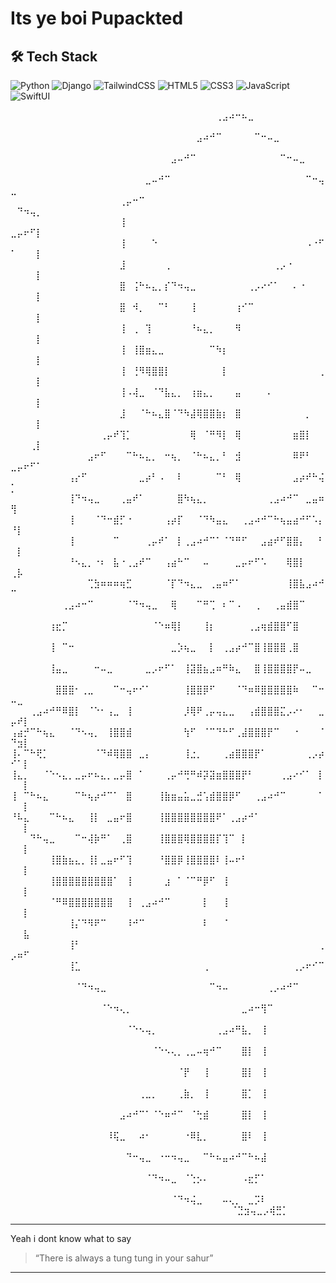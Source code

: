 #  Its ye boi Pupackted



## 🛠️ Tech Stack

![Python](https://img.shields.io/badge/Python-3776AB?style=flat&logo=python&logoColor=white)
![Django](https://img.shields.io/badge/Django-092E20?style=flat&logo=django&logoColor=white)
![TailwindCSS](https://img.shields.io/badge/TailwindCSS-06B6D4?style=flat&logo=tailwind-css&logoColor=white)
![HTML5](https://img.shields.io/badge/HTML5-E34F26?style=flat&logo=html5&logoColor=white)
![CSS3](https://img.shields.io/badge/CSS3-1572B6?style=flat&logo=css3&logoColor=white)
![JavaScript](https://img.shields.io/badge/JavaScript-F7DF1E?style=flat&logo=javascript&logoColor=black)
![SwiftUI](https://img.shields.io/badge/SwiftUI-FA7343?style=flat&logo=swift&logoColor=white)



⠀⠀⠀⠀⠀⠀⠀⠀⠀⠀⠀⠀⠀⠀⠀⠀⠀⠀⠀⠀⠀⠀⠀⠀⠀⠀⠀⠀⠀⠀⠀⠀⢀⣠⠴⠒⠦⣀⠀⠀⠀⠀⠀⠀⠀⠀⠀⠀⠀⠀⠀⠀⠀⠀
⠀⠀⠀⠀⠀⠀⠀⠀⠀⠀⠀⠀⠀⠀⠀⠀⠀⠀⠀⠀⠀⠀⠀⠀⠀⠀⠀⠀⠀⣠⠴⠚⠉⠀⠀⠀⠀⠀⠉⠒⠤⣀⠀⠀⠀⠀⠀⠀⠀⠀⠀⠀⠀⠀
⠀⠀⠀⠀⠀⠀⠀⠀⠀⠀⠀⠀⠀⠀⠀⠀⠀⠀⠀⠀⠀⠀⠀⠀⠀⣠⠤⠚⠉⠀⠀⠀⠀⠀⠀⠀⠀⠀⠀⠀⠀⠀⠉⠒⠤⣀⠀⠀⠀⠀⠀⠀⠀⠀
⠀⠀⠀⠀⠀⠀⠀⠀⠀⠀⠀⠀⠀⠀⠀⠀⠀⠀⠀⠀⠀⣀⠤⠚⠉⠀⠀⠀⠀⠀⠀⠀⠀⠀⠀⠀⠀⠀⠀⠀⠀⠀⠀⠀⠀⠀⠉⠒⢤⣀⠀⠀⠀⠀
⠀⠀⠀⠀⠀⠀⠀⠀⠀⠀⠀⠀⠀⠀⠀⠀⠀⢀⡤⠒⠉⠀⠀⠀⠀⠀⠀⠀⠀⠀⠀⠀⠀⠀⠀⠀⠀⠀⠀⠀⠀⠀⠀⠀⠀⠀⠀⠀⠀⠀⠙⠲⢤⡀
⠀⠀⠀⠀⠀⠀⠀⠀⠀⠀⠀⠀⠀⠀⠀⠀⠀⢸⠀⠀⠀⠀⠀⠀⠀⠀⠀⠀⠀⠀⠀⠀⠀⠀⠀⠀⠀⠀⠀⠀⠀⠀⠀⠀⠀⠀⠀⠀⠀⣀⡤⠖⠋⡇
⠀⠀⠀⠀⠀⠀⠀⠀⠀⠀⠀⠀⠀⠀⠀⠀⠀⢸⠀⠀⠀⠀⠑⠀⠀⠀⠀⠀⠀⠀⠀⠀⠀⠀⠀⠀⠀⠀⠀⠀⠀⠀⠀⠀⠀⠀⠠⠐⠋⠁⠀⠀⠀⡇
⠀⠀⠀⠀⠀⠀⠀⠀⠀⠀⠀⠀⠀⠀⠀⠀⠀⣸⠀⠀⠀⠀⠀⠀⢀⠀⠀⠀⠀⠀⠀⠀⠀⠀⠀⠀⠀⠀⠀⠀⠀⢀⡠⠐⠀⠀⠀⠀⠀⠀⠀⠀⠀⡇
⠀⠀⠀⠀⠀⠀⠀⠀⠀⠀⠀⠀⠀⠀⠀⠀⠀⣿⠀⢨⠓⠦⣄⡀⡎⠙⠲⢤⣀⠀⠀⠀⠀⠀⠀⠀⠀⢀⡠⠔⠊⠁⠀⠀⠄⠐⠀⠀⠀⠀⠀⠀⠀⡇
⠀⠀⠀⠀⠀⠀⠀⠀⠀⠀⠀⠀⠀⠀⠀⠀⠀⣿⠀⠺⡀⠀⠀⠉⠃⠀⠀⠀⢸⠀⠀⠀⠀⠀⠀⢰⠊⠉⠀⠀⠀⠀⠀⠀⠀⠀⠀⠀⠀⠀⠀⠀⠀⡇
⠀⠀⠀⠀⠀⠀⠀⠀⠀⠀⠀⠀⠀⠀⠀⠀⠀⢸⠀⢀⠀⢹⠀⠀⠀⠀⠀⠀⠘⠦⣄⡀⠀⠀⠀⠻⠀⠀⠀⠀⠀⠀⠀⠀⠀⠀⠀⠀⠀⠀⠀⠀⠀⡇
⠀⠀⠀⠀⠀⠀⠀⠀⠀⠀⠀⠀⠀⠀⠀⠀⠀⢸⠀⢸⣿⣶⣄⣀⠀⠀⠀⠀⠀⠀⠀⠉⠳⡆⠀⠀⠀⠀⠀⠀⠀⠀⠀⠀⠀⠀⠀⠀⠀⠀⠀⠀⠀⡇
⠀⠀⠀⠀⠀⠀⠀⠀⠀⠀⠀⠀⠀⠀⠀⠀⠀⢸⠀⢘⠻⢿⣿⣿⡇⠀⠀⠀⠀⠀⠀⠀⠀⡇⠀⠀⠀⠀⠀⠀⠀⠀⠀⠀⠀⠀⠀⠀⢀⠀⠀⠀⠀⡇
⠀⠀⠀⠀⠀⠀⠀⠀⠀⠀⠀⠀⠀⠀⠀⠀⠀⢸⠠⢼⣀⠀⠈⠙⣧⣄⡀⠀⢰⣶⣄⡀⠀⠀⠀⣤⠀⠀⠀⠀⠄⠀⠀⠀⠀⠀⠀⠀⠀⠀⠀⠀⠀⡇
⠀⠀⠀⠀⠀⠀⠀⠀⠀⠀⠀⠀⠀⠀⠀⠀⠀⣸⠀⠀⠈⠓⠦⣄⣿⠈⠙⠳⣼⢿⣿⣿⣷⡆⠀⣿⠀⠀⠀⠀⠀⠀⠀⠀⠀⠀⡀⠀⠀⠀⠀⠀⠀⡇
⠀⠀⠀⠀⠀⠀⠀⠀⠀⠀⠀⠀⠀⠀⢀⡤⠞⢹⡁⠀⠀⠀⠀⠀⠀⠀⠀⠀⢿⠀⠈⠛⠻⡇⠀⢿⠀⠀⠀⠀⠀⠀⠀⠀⣶⣿⡇⠀⠀⠀⠀⠀⢀⡇
⠀⠀⠀⠀⠀⠀⠀⠀⠀⠀⠀⠀⣠⠖⠋⠀⠀⠀⠉⠓⠦⣄⡀⠀⠒⢦⡀⠀⠈⠓⠦⣄⡀⠃⠀⣺⠀⠀⠀⠀⠀⠀⠀⠀⠿⠟⠃⠀⠀⣀⡤⠖⠋⠁
⠀⠀⠀⠀⠀⠀⠀⠀⠀⢠⡔⠋⠀⠀⠀⠀⠀⠀⠀⠀⣀⡴⠃⠠⠀⠀⠇⠀⠀⠀⠀⠀⠉⠃⠀⢿⠀⠀⠀⠀⠀⠀⠀⠀⣠⡴⠞⠓⢬⡁⠀⠀⠀⠀
⠀⠀⠀⠀⠀⠀⠀⠀⠀⢸⠙⠲⢤⣀⠀⠀⠀⢀⣤⠞⠁⠀⠀⠀⠀⠀⣿⠳⢦⣄⡀⠀⠀⠀⠀⠀⠀⠀⠀⠀⢀⣠⠴⠚⠉⠀⣀⣤⠶⢻⠀⠀⠀⠀
⠀⠀⠀⠀⠀⠀⠀⠀⠀⢸⠀⠀⠀⠈⠙⠒⣾⡋⠐⠀⠀⠀⠀⠀⢠⡴⡏⠀⠀⠈⠙⠳⣤⣄⠀⠀⢀⣠⠴⠚⠉⠓⢦⣤⣴⠚⠋⠡⡄⠘⡇⠀⠀⠀
⠀⠀⠀⠀⠀⠀⠀⠀⠀⢸⠀⠀⠀⠀⠀⠀⠉⠀⠀⠀⠀⢀⡤⠞⠁⠀⡇⢀⣠⠴⠚⠉⠁⠈⠙⠛⠋⠀⠀⣠⣴⠞⠋⣿⣿⡄⠀⠀⠃⠀⡇⠀⠀⠀
⠀⠀⠀⠀⠀⠀⠀⠀⠀⠘⠢⣄⡀⠐⠆⠀⣧⠐⢀⣠⠞⠉⠀⠀⢠⣴⠓⠉⠀⠀⠤⠀⠀⠀⠀⣀⡤⠖⠋⠡⠀⠀⠀⢿⣿⡇⠀⠀⠀⢀⡧⠀⠀⠀
⠀⠀⠀⠀⠀⠀⠀⠀⠀⠀⠀⠀⢉⣳⠶⠶⠶⢶⣋⠀⠀⠀⠀⠀⠈⡏⠙⠲⣄⣀⠀⢀⣤⠶⠋⠁⠀⠀⠀⠀⠀⠀⠀⢸⣿⣧⣠⠴⠚⠉⠀⠀⠀⠀
⠀⠀⠀⠀⠀⠀⠀⠀⢀⣠⠴⠒⠉⠀⠀⠀⠀⠀⠈⠙⠲⢤⣀⠀⠀⢿⠀⠀⠀⠉⠛⢉⠀⠆⠉⠠⠀⠀⢀⠀⠀⢀⣤⣾⣿⠉⠀⠀⠀⠀⠀⠀⠀⠀
⠀⠀⠀⠀⠀⠀⢰⣖⡉⠀⠀⠀⠀⠀⠀⠀⠀⠀⠀⠀⠀⠀⠈⠑⠶⢿⡇⠀⠀⠀⢸⡆⠀⠀⠀⠀⠀⢀⣠⢶⣾⣿⣿⠋⣿⠀⠀⠀⠀⠀⠀⠀⠀⠀
⠀⠀⠀⠀⠀⠀⢸⠀⠉⠒⠀⠀⠀⠀⠀⠀⠀⠀⠀⠀⠀⠀⠀⠀⠀⣀⡱⢦⣀⠀⠀⡇⠀⢀⣠⡴⠚⠉⣿⢸⣿⣿⣿⢀⣿⠀⠀⠀⠀⠀⠀⠀⠀⠀
⠀⠀⠀⠀⠀⠀⢸⣤⣀⠀⠀⠀⠀⠒⠤⣀⠀⠀⠀⠀⠀⣀⡠⠖⠋⠁⠀⢸⣽⣿⣦⣠⠶⠛⠷⣄⠀⠀⣿⢸⣿⣿⣿⣿⡟⠤⣀⠀⠀⠀⠀⠀⠀⠀
⠀⠀⠀⠀⠀⠀⠀⣿⣿⣿⠂⢀⣀⠀⠀⠀⠉⠒⢤⠖⠊⠁⠀⠀⠀⠀⠀⢸⣿⣿⡿⠋⠀⠀⠀⠈⠙⠶⠿⣿⣿⣿⣿⣿⠷⠀⠀⠉⠒⠤⣀⠀⠀⠀
⠀⠀⠀⢀⣠⠴⠚⠛⠿⣿⡇⠀⠈⠑⠂⢠⣀⠀⢸⠀⠀⠀⠀⠀⠀⠀⠀⡸⢿⠟⢀⡤⢤⣄⣀⠀⠀⢠⣾⣿⣿⣿⣍⡠⠔⠂⠀⠀⣀⡤⠞⡇⠀⠀
⢠⣴⡚⠉⠓⢦⣄⠀⠀⠈⠙⠢⢤⡀⠀⢸⣿⣿⣾⠀⠀⠀⠀⠀⠀⠀⠀⢳⠋⠀⠈⠉⠙⠓⠋⢀⣼⣿⣿⣿⡟⠉⠀⠀⠐⠀⠀⠀⠈⠙⣲⡇⠀⠀
⢸⠄⠉⠓⢟⡁⠀⠀⠀⠀⠀⠀⠀⠈⠙⠾⢿⣿⣿⠀⣀⡄⠀⠀⠀⠀⠀⢸⣐⡀⠀⠀⠀⢀⣴⣿⣿⣿⡟⠁⠀⠀⠀⠀⠀⠀⢀⡠⡴⠊⠁⡇⠀⠀
⢸⣄⡀⠀⠀⠈⠑⠢⣄⡀⣀⡤⠖⠦⣄⡀⣀⡤⣿⠀⠁⠀⠀⠀⢀⡤⠚⢛⠛⠾⡽⣽⣶⣿⣿⣿⡟⠃⠀⠀⠀⠀⢀⣠⠔⠊⠁⠀⡇⠀⠀⡇⠀⠀
⢸⠀⠉⠓⠦⣄⠀⠀⠀⠀⠉⠓⢦⡴⠚⠉⠁⠀⣿⠀⠀⠀⠀⢸⣷⣶⣤⣥⣀⣚⢡⣾⣿⣿⡿⠋⠀⠀⢀⣠⠴⠚⠉⠀⠀⠀⠀⠀⠁⠀⠀⡇⠀⠀
⠘⠧⣄⠀⠀⠀⠉⠓⠦⣄⠀⠀⢸⡇⠀⣀⣤⠖⣿⠀⠀⠀⠀⢸⣿⣿⣿⣿⣿⣿⣿⣿⠟⠁⢀⣠⡴⠚⠁⠀⠀⠀⠀⠀⠀⠀⠀⠀⠀⠀⠀⡇⠀⠀
⠀⠀⠀⠙⠓⢤⣀⠀⠀⠀⠉⠒⢼⡷⠛⠁⠀⢀⣿⠀⠀⠀⠀⢸⣿⣿⣿⢿⣿⣿⣿⣿⡏⢹⠉⠀⡇⠀⠀⠀⠀⠀⠀⠀⠀⠀⠀⠀⠀⠀⠀⡇⠀⠀
⠀⠀⠀⠀⠀⠀⢸⣿⣷⣦⣄⡀⢸⡇⣀⣤⠖⠋⢹⠀⠀⠀⠀⠘⣿⣿⡿⢸⣿⣿⣿⣿⠇⢸⠤⠖⠃⠀⠀⠀⠀⠀⠀⠀⠀⠀⠀⠀⠀⠀⠀⡇⠀⠀
⠀⠀⠀⠀⠀⠀⢸⣿⣿⣿⣿⣿⣿⣿⣿⣿⠁⠀⢸⠀⠀⠀⠀⠀⣰⠀⠁⠈⠉⠛⡿⠋⠀⢸⠀⠀⠀⠀⠀⠀⠀⠀⠀⠀⠀⠀⠀⠀⠀⠀⠀⡇⠀⠀
⠀⠀⠀⠀⠀⠀⠈⠛⠿⣿⣿⣿⣿⣿⣿⣿⠀⠀⢸⠀⢀⣠⠴⠚⠉⠀⠀⠀⠀⠀⡇⠀⠀⢸⠀⠀⠀⠀⠀⠀⠀⠀⠀⠀⠀⠀⠀⠀⠀⠀⠀⡇⠀⠀
⠀⠀⠀⠀⠀⠀⠀⠀⠀⢸⡌⠙⠻⠟⠉⠀⠀⠀⠸⠚⠉⠀⠀⠀⠀⠀⠀⠀⠀⠀⠇⠀⠀⠈⠀⠀⠀⠀⠀⠀⠀⠀⠀⠀⠀⠀⠀⠀⠀⠀⠀⣧⠀⠀
⠀⠀⠀⠀⠀⠀⠀⠀⠀⢸⠃⠀⠀⠀⠀⠀⠀⠀⠀⠀⠀⠀⠀⠀⠀⠀⠀⠀⠀⠀⠀⠀⠀⠀⠀⠀⠀⠀⠀⠀⠀⠀⠀⠀⠀⠀⠀⠀⢀⡠⠶⠋⠀⠀
⠀⠀⠀⠀⠀⠀⠀⠀⠀⢸⣁⠀⠀⠀⠀⠀⠀⠀⠀⠀⠀⠀⠀⠀⠀⠀⠀⠀⠀⠀⢀⠀⠀⠀⠀⠀⠀⠀⠀⠀⠀⠀⠀⠀⢀⡠⠖⠊⠉⠀⠀⠀⠀⠀
⠀⠀⠀⠀⠀⠀⠀⠀⠀⠀⠈⠙⠲⢤⣀⠀⠀⠀⠀⠀⠀⠀⠀⠀⠀⠀⠀⠀⠀⠀⠀⠉⠲⠤⠀⠀⠀⠀⠀⠀⢀⡠⠴⠚⠉⠀⠀⠀⠀⠀⠀⠀⠀⠀
⠀⠀⠀⠀⠀⠀⠀⠀⠀⠀⠀⠀⠀⠀⠈⠑⠲⢄⡀⠀⠀⠀⠀⠀⠀⠀⠀⠀⠀⠀⠀⠀⠀⠀⠀⠀⣀⠴⠒⢻⠉⠀⠀⠀⠀⠀⠀⠀⠀⠀⠀⠀⠀⠀
⠀⠀⠀⠀⠀⠀⠀⠀⠀⠀⠀⠀⠀⠀⠀⠀⠀⠀⠈⠑⠢⢤⡀⠀⠀⠀⠀⠀⠀⠀⠀⠀⢀⣠⠴⠛⣧⡀⠀⢸⠀⠀⠀⠀⠀⠀⠀⠀⠀⠀⠀⠀⠀⠀
⠀⠀⠀⠀⠀⠀⠀⠀⠀⠀⠀⠀⠀⠀⠀⠀⠀⠀⠀⠀⠀⠀⠈⠑⠢⢄⡀⢀⣀⠤⢶⠚⠉⠀⠀⠀⣿⡇⠀⢸⠀⠀⠀⠀⠀⠀⠀⠀⠀⠀⠀⠀⠀⠀
⠀⠀⠀⠀⠀⠀⠀⠀⠀⠀⠀⠀⠀⠀⠀⠀⠀⠀⠀⠀⠀⠀⠀⠀⠀⠀⠈⡟⠀⠀⢸⠀⠀⠀⠀⠀⣿⡇⠀⢸⠀⠀⠀⠀⠀⠀⠀⠀⠀⠀⠀⠀⠀⠀
⠀⠀⠀⠀⠀⠀⠀⠀⠀⠀⠀⠀⠀⠀⠀⠀⠀⠀⠀⠀⢀⣀⡀⠀⠀⠀⢀⣷⡀⠀⢸⠀⠀⠀⠀⠀⣿⡁⠀⢸⠀⠀⠀⠀⠀⠀⠀⠀⠀⠀⠀⠀⠀⠀
⠀⠀⠀⠀⠀⠀⠀⠀⠀⠀⠀⠀⠀⠀⠀⠀⠀⣠⠴⠚⠉⠁⠈⠑⠶⠚⠉⠀⠈⢓⣾⠀⠀⠀⠀⠀⣿⡇⠀⢸⠀⠀⠀⠀⠀⠀⠀⠀⠀⠀⠀⠀⠀⠀
⠀⠀⠀⠀⠀⠀⠀⠀⠀⠀⠀⠀⠀⠀⠀⠸⢯⣀⠀⠀⠴⠂⠀⠀⠀⠀⠀⠐⠿⣇⡀⠀⠀⠀⠀⠀⣿⠇⠀⢸⠀⠀⠀⠀⠀⠀⠀⠀⠀⠀⠀⠀⠀⠀
⠀⠀⠀⠀⠀⠀⠀⠀⠀⠀⠀⠀⠀⠀⠀⠀⠀⠀⠙⠒⢤⣀⠀⠐⠒⠲⢤⣀⠀⠀⠉⠓⠦⣤⠴⠚⠉⠓⠦⣼⠀⠀⠀⠀⠀⠀⠀⠀⠀⠀⠀⠀⠀⠀
⠀⠀⠀⠀⠀⠀⠀⠀⠀⠀⠀⠀⠀⠀⠀⠀⠀⠀⠀⠀⠀⠈⠙⠲⠤⣀⠀⠈⢑⡢⠄⠀⠀⠀⠀⠀⠠⣖⡋⠁⠀⠀⠀⠀⠀⠀⠀⠀⠀⠀⠀⠀⠀⠀
⠀⠀⠀⠀⠀⠀⠀⠀⠀⠀⠀⠀⠀⠀⠀⠀⠀⠀⠀⠀⠀⠀⠀⠀⠀⠈⠙⠲⢬⣀⠀⠀⠀⠤⢄⡀⠀⣀⡩⠇⠀⠀⠀⠀⠀⠀⠀⠀⠀⠀⠀⠀⠀⠀
⠀⠀⠀⠀⠀⠀⠀⠀⠀⠀⠀⠀⠀⠀⠀⠀⠀⠀⠀⠀⠀⠀⠀⠀⠀⠀⠀⠀⠀⠈⣙⣲⢤⣀⡠⢾⣛⡁⠀⠀⠀⠀



---

Yeah i dont know what to say

> “There is always a tung tung in your sahur”

---


⠀⠀⠀⠀⠀⠀⠀⠀⠀⠀
